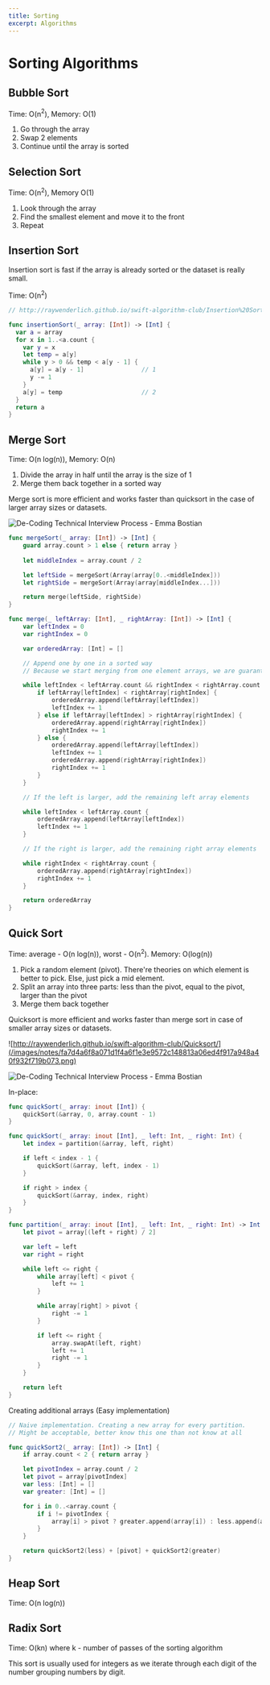 ```yaml
---
title: Sorting
excerpt: Algorithms
---
```


# Sorting Algorithms

## Bubble Sort

Time: O(n$^2$), Memory: O(1)

1. Go through the array
2. Swap 2 elements
3. Continue until the array is sorted


## Selection Sort

Time: O(n$^2$), Memory O(1)

1. Look through the array
2. Find the smallest element and move it to the front
3. Repeat

## Insertion Sort

Insertion sort is fast if the array is already sorted or the dataset is really small.

Time: O(n$^2$)

```swift
// http://raywenderlich.github.io/swift-algorithm-club/Insertion%20Sort/

func insertionSort(_ array: [Int]) -> [Int] {
  var a = array
  for x in 1..<a.count {
    var y = x
    let temp = a[y]
    while y > 0 && temp < a[y - 1] {
      a[y] = a[y - 1]                // 1
      y -= 1
    }
    a[y] = temp                      // 2
  }
  return a
}
```

## Merge Sort

Time: O(n log(n)), Memory: O(n)

1. Divide the array in half until the array is the size of 1
2. Merge them back together in a sorted way

Merge sort is more efficient and works faster than quicksort in the case of larger array sizes or datasets.

![De-Coding Technical Interview Process - Emma Bostian](/images/notes/7e695531912858f96e685ace9f097d2692be7ebcd2c4e9808388f7a07f171669.png)

```swift
func mergeSort(_ array: [Int]) -> [Int] {
    guard array.count > 1 else { return array }
    
    let middleIndex = array.count / 2

    let leftSide = mergeSort(Array(array[0..<middleIndex]))
    let rightSide = mergeSort(Array(array[middleIndex...]))

    return merge(leftSide, rightSide)
}

func merge(_ leftArray: [Int], _ rightArray: [Int]) -> [Int] {
    var leftIndex = 0
    var rightIndex = 0

    var orderedArray: [Int] = []

    // Append one by one in a sorted way
    // Because we start merging from one element arrays, we are guaranteed that elements will be sorted

    while leftIndex < leftArray.count && rightIndex < rightArray.count {
        if leftArray[leftIndex] < rightArray[rightIndex] {
            orderedArray.append(leftArray[leftIndex])
            leftIndex += 1
        } else if leftArray[leftIndex] > rightArray[rightIndex] {
            orderedArray.append(rightArray[rightIndex])
            rightIndex += 1
        } else {
            orderedArray.append(leftArray[leftIndex])
            leftIndex += 1
            orderedArray.append(rightArray[rightIndex])
            rightIndex += 1
        }
    }

    // If the left is larger, add the remaining left array elements

    while leftIndex < leftArray.count {
        orderedArray.append(leftArray[leftIndex])
        leftIndex += 1
    }

    // If the right is larger, add the remaining right array elements

    while rightIndex < rightArray.count {
        orderedArray.append(rightArray[rightIndex])
        rightIndex += 1
    }

    return orderedArray
}
```

## Quick Sort

Time: average - O(n log(n)), worst - O(n$^2$). Memory: O(log(n))

1. Pick a random element (pivot). There're theories on which element is better to pick. Else, just pick a mid element.
2. Split an array into three parts: less than the pivot, equal to the pivot, larger than the pivot
3. Merge them back together

Quicksort is more efficient and works faster than merge sort in case of smaller array sizes or datasets.

![http://raywenderlich.github.io/swift-algorithm-club/Quicksort/](/images/notes/fa7d4a6f8a071d1f4a6f1e3e9572c148813a06ed4f917a948a40f932f719b073.png)  

![De-Coding Technical Interview Process - Emma Bostian](/images/notes/80f6b547b2282e1625e834be09bfa310ff0bb1f97819d40ace9eb9b28633f2e3.png)  

In-place:
```swift
func quickSort(_ array: inout [Int]) {
    quickSort(&array, 0, array.count - 1)
}

func quickSort(_ array: inout [Int], _ left: Int, _ right: Int) {
    let index = partition(&array, left, right)

    if left < index - 1 {
        quickSort(&array, left, index - 1)
    }

    if right > index {
        quickSort(&array, index, right)
    }
}

func partition(_ array: inout [Int], _ left: Int, _ right: Int) -> Int {
    let pivot = array[(left + right) / 2]

    var left = left
    var right = right

    while left <= right {
        while array[left] < pivot {
            left += 1
        }

        while array[right] > pivot {
            right -= 1
        }

        if left <= right {
            array.swapAt(left, right)
            left += 1
            right -= 1
        }
    }

    return left
}
```

Creating additional arrays (Easy implementation)
```swift
// Naive implementation. Creating a new array for every partition.
// Might be acceptable, better know this one than not know at all

func quickSort2(_ array: [Int]) -> [Int] {
    if array.count < 2 { return array }

    let pivotIndex = array.count / 2
    let pivot = array[pivotIndex]
    var less: [Int] = []
    var greater: [Int] = []

    for i in 0..<array.count {
        if i != pivotIndex {
            array[i] > pivot ? greater.append(array[i]) : less.append(array[i])
        }
    }

    return quickSort2(less) + [pivot] + quickSort2(greater)
}
```

## Heap Sort

Time:  O(n log(n))

## Radix Sort

Time: O(kn) where k - number of passes of the sorting algorithm

This sort is usually used for integers as we iterate through each digit of the number grouping numbers by digit.